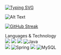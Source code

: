 
[![Typing SVG](https://readme-typing-svg.demolab.com/?lines=Greetings,+my+name+is+Danny!;and+I+am+a+Software+Developer!;Thank+you+for+stopping+by+:3)](https://git.io/typing-svg)
<!-- This is the blue guy typing -->
<!-- ![Alt Text](https://media.giphy.com/media/xUA7bdpLxQhsSQdyog/giphy.gif) -->
![Alt Text](https://giphy.com/gifs/cuco-trippy-psychadelic-best-disaster-wv1RNuvWMjQ10bzExO)
<!-- Guy on a computer -->
<!-- ![Alt Text](https://media.giphy.com/media/RbDKaczqWovIugyJmW/giphy.gif) -->
<!-- GITHUB STREAKS-->
[![GitHub Streak](https://streak-stats.demolab.com?user=nightzillla&theme=tokyonight_duo&hide_border=true)](https://git.io/streak-stats)


Languages & Technology<br>
<img src="https://img.shields.io/badge/HTML5-E34F26?style=for-the-badge&logo=html5&logoColor=white"/>
<img src="https://img.shields.io/badge/CSS3-1572B6?style=for-the-badge&logo=css3&logoColor=white"/>
<img src="https://img.shields.io/badge/JavaScript-323330?style=for-the-badge&logo=javascript&logoColor=F7DF1E"/>
![Java](https://img.shields.io/badge/java-%23ED8B00.svg?style=for-the-badge&logo=java&logoColor=white)<br>
<img src="https://img.shields.io/badge/Adobe%20Photoshop-31A8FF?style=for-the-badge&logo=Adobe%20Photoshop&logoColor=black"/>
![Spring](https://img.shields.io/badge/spring-%236DB33F.svg?style=for-the-badge&logo=spring&logoColor=white)
<img src="https://img.shields.io/badge/firebase-ffca28?style=for-the-badge&logo=firebase&logoColor=black"/>
![MySQL](https://img.shields.io/badge/mysql-%2300f.svg?style=for-the-badge&logo=mysql&logoColor=white)



<!-- <a href="https://www.linkedin.com/in/danny-nguyen-nightzillla/" rel="nofollow">
    <img src="https://camo.githubusercontent.com/a493f6833f99fb3c85788d6d9305e6b7a42b838e5ee5d138fd9a8214a7e77472/68747470733a2f2f696d672e736869656c64732e696f2f62616467652f6c696e6b6564696e2d2532333030373742352e7376673f267374796c653d666f722d7468652d6261646765266c6f676f3d6c696e6b6564696e266c6f676f436f6c6f723d7768697465" data-canonical-src="https://img.shields.io/badge/linkedin-%230077B5.svg?&amp;style=for-the-badge&amp;logo=linkedin&amp;logoColor=white" style="max-width: 100%;">
  </a> -->

